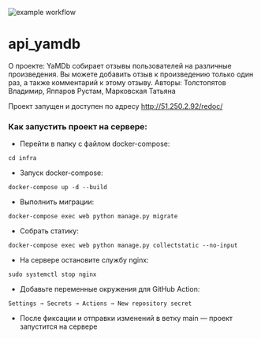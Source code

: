 ![example workflow](https://github.com/vtolstopyatov/yamdb_final/actions/workflows/yamdb_workflow.yaml/badge.svg)
# api_yamdb

О проекте: YaMDb собирает отзывы пользователей на различные произведения. 
Вы можете добавить отзыв к произведению только один раз, а также комментарий к этому отзыву.
Авторы: Толстопятов Владимир, Яппаров Рустам, Марковская Татьяна

Проект запущен и доступен по адресу http://51.250.2.92/redoc/

### Как запустить проект на сервере:

- Перейти в папку с файлом docker-compose:
```
cd infra
```
- Запуск docker-compose:
```
docker-compose up -d --build
```
- Выполнить миграции:
```
docker-compose exec web python manage.py migrate
```
- Собрать статику:
```
docker-compose exec web python manage.py collectstatic --no-input
```
- На сервере остановите службу nginx:
```
sudo systemctl stop nginx
```
- Добавьте переменные окружения для GitHub Action:
```
Settings → Secrets → Actions → New repository secret
```
- После фиксации и отправки изменений в ветку main — проект запустится на сервере
